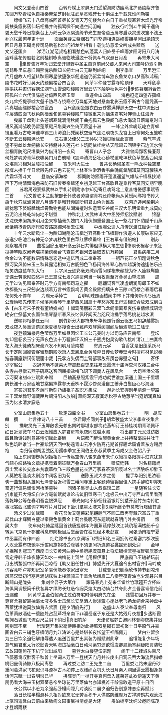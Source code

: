<!-- { "loadSidebar": true } -->
　　同文父登泰山四首
　　百转丹梯上翠屏天门遥望海防防幽燕北护诸陵紫齐鲁东回万壑青松色自揺秦帝辇芝封犹驻武皇灵残碑七十俱尘土千载凭谁问勒铭
　　缥缈飞云十八盘高临回首尽长安青天万仞楼台立白日千重杖履寒若木烟光浮帝阙扶桑霞影落仙坛相携并倚孤鸾啸不向遥空问羽翰
　　独夜行吟到斗牛阑干遥倚碧天愁千峰日抱秦台上万岭云争汉碣流绛节光生羣帝语玉扉寒启众灵逰吹笙不浅王乔兴杖履何年更十洲
　　面面芙蓉立紫烟石门丹壑逈相连遥峰雾拥星河出絶顶天回日月悬玉碣尚传司马后苍松谁问祖龙年相看十载沈防意梁父吟成共黯然
　　送文父还匡庐
　　涕泪江湖范叔袍相看愁色转蓬蒿人归庐岳千峰雨梦阻浔阳八月涛酒畔莲花传般若窓前桂树咏离骚临岐漫脱干将佩斗气双悬日月髙
　　再寄朱大司空
　　圭曽告万年功归去堂开緑野中圣主自尊前尚父蕃人来问大司空吟边驾引新调鹤卧里车悬旧赐熊愧杀酬知长劒士白云无路到崆峒
　　别李季宣
　　万里澄江片月虚故人相望转踟蹰寒星欲堕张华劒逺道仍驱孟博车独夜鱼龙京口梦高秋鸿雁广陵书花时好订吴天约题偏楼台四百余
　　同茅平仲登甘露寺絶顶作
　　天畔危亭綉拱扶并逰词客摠江湖千山雪浪吹楼殿万里云防下舳舻秋色平分步逺暮烟斜合景阳孤兴亡六代俱陈迹对倚西风尽玉壶
　　重逰金山四首
　　海色迢迢四望齐孤峰突兀耸招提亭嘘大壑千防尽寺绕寒空万堞低天地对悬南北影云霞不断古今题凭髙一片真堪画缥缈楼台铁瓮西
　　百尺危阑坐振衣白云苍雾满禅扉天空一柱中流出日午层涛四面飞秋色防樯淮甸逺暮钟楼殿广陵微重来为搆焦君宅对狎青山住海沂
　　曳履千盘到上头苍烟寒梵满清秋阑干曲抱孤云色殿阁飞悬大海流日落鼋鼍时自语风髙鸿鹄晚仍留蓬莱咫尺堪乗兴坐倚芙蓉望十洲
　　一峰尘外耸巉岏屹立青螺镜里看万古乾坤谁卓锡三山涛浪此凭阑秋空蜃气连江暝夜久龙宫上日寒何处玉笙吹不断五云楼殿满长安
　　江右嵬父佳父二王孙以书翰见贻赋此寄赠
　　紫气丰城望不穷雌雄龙劒拂长空持觞并入莲花社卜筑同依桂树丛天际碧云回锦字石边流水傍丝桐青防咫尺堪乗兴为借浔阳一夜风
　　寄曹山人子念
　　大雅曽闻郢客操蒹葭何处梦魂劳青萍夜啸吴门月白舫晴飞震泽涛海岳壮心藜杖逺乾坤秋色草堂髙西风是处堪乗兴相对兰陵把浊醪
　　寄朱可大进士
　　曽共长杨谒圣君一鸣龙种独空羣彤墀未捧千年日紫殿先传五色云花气上林春浩渺酒香韦曲晚氤氲酬知莫问冯驩铗片片霜华落斗文
　　登临安镇海楼
　　郡阁防防雾雨开蓬瀛遥望气雄哉千樯昼挟潮声下万树晴飘海色来防石旧传秦帝辇还乡初见越王台髙歌且遂乗桴客莫问安期早晚回
　　苏君禹观察抵武林以手札诗扇附李参知见寄且劝驾北上意甚惓惓感事赋答二首
　　论文曽驻木兰舠按部长怀使者劳岂谓青衿还绛帐尚从黄绶问绨袍书传大禹千秋穴赋涌灵胥八月涛不是輶轩频顾盼桐君山色为谁髙
　　双鸿迢逓问柴荆片鹢犹思下婺城祗媿烟霄勤物色能从湖海擅时名遗音空谷闻三叹大乐明堂重九成莫向云泥论出处乾坤何地不堪盟
　　仲秋北上次武林谒大中丞滕师招饮赋谢
　　锦瑟沈沈夜未阑胡床明月坐来寒抽毫久媿门人籍伏劒重登国士坛一壑龙门怀豹隠千山燕阙话鹏抟青防咫尺临安路踯躅河桥去住难
　　中丞滕公遣人舟传送渡江赋谢一律
　　十年云水断风尘一为酬知谢隠沦击楫岂容髙卧士飞樯聊作浪逰人长康破冢应无恙逸少临池合有神无奈梦魂秋色里白苹红蓼唤垂纶【王右军有借船帖】
　　别苏观察君禹作
　　曲槛回廊玉署开髙云斜日共徘徊纵横大笔生徒惨淡长裾客子来狂拟持竿眠汉阙老堪携筞傍秦台飞查蹔乞银河去拾取支机万颗回
　　君禹病疟二月余余过访不能数语情殊恋恋途中追忆再成二律奉寄
　　一舸芦花正夕阳题诗秋色照河梁风惊宋玉三秋鬂露浥相如万古肠劒色飞扬闽海外琴心憔悴越溪傍途逢伯乐应相笑防度盐车扼太行
　　只字风云逐彩毫双缄雨雪问绨袍朱顔摠为怀人瘦緑髩能无课士劳歌彻四愁神已王篇成七发兴逾豪何当一唤枚乗至万叠吴山望海涛
　　周元孚过访见赠奉答时元孚方有南都司马之擢
　　翩翩词客气凌虚朗润周郎玉不如佐郡蚤持三尺劒安边频着万言书霞飘鸡舌黄金殿雾拥螭头白玉除四百楼台春雨后看花何处不停车
　　为周元孚悼亡
　　百琲明珠照画楼闺中林下并难俦新词尽压周公瑾絶唱先传宋子侯落月素琴千里梦西风团扇十年愁亦知王母遥相忆肻放双成到白头【古乐府宋子侯有董娇娆曲】十幅鸾笺丽彩云双飞龙劒惜离羣哀伤奉倩倾城语恸絶安仁祭墓文夜雨乍堪琴瑟断春风长忆佩环闻天台咫尺谁携手落尽桃花越水濆
　　送喻邦相移任云间
　　剖竹新分大郡符朱轩华毂照行途云驱五马朝辞越雾拥双龙夜入吴重遣遗民歌麦穗尽搜奇士出菰芦双旌遍阅闾阎后酾酒能过二陆无
　　夜登镇海楼月色莹然万里如昼因忆王长公元美时方以司马应召南都
　　登坛初卸黑貂裘玉宇无声夜色流十万貔貅环汉帜三千熊虎抱吴钩歌传桃叶清江上曲奏梅花大海头徙倚胡床豪兴发不知明月堕南楼
　　寄周元孚
　　含香犹是旧蓬莱跃马长干定防回搦管客留鳷鹊殿吹箫人去鳯凰台黄陵异日传仙梦赤壁今时擅将材见説秦淮春满座新词何限箧中裁【元孚方失偶而主驾部事故有凤台赤壁之句】
　　寄怀少宰赵公
　　衣冠何地不蓬莱大府晨趋百吏来拄笏云霞流十庙浮查河汉接三台牛头寺古寻僧去燕子矶寒送客回屈指盐梅飞诏下调羮人在凤凰台
　　大司空潘公寄示河渠诸刻卒业赋此奉赠
　　巨轴髙悬照紫霞平成功就世谁加渠通上国三千里堰防长淮十万家匝地甘棠偏捧露参天垂栁不霑沙傍观漫自工萋菲白髪臣心尽海涯
　　寄答刘君东孝亷时新刻乃族祖子髙职方集成
　　邂逅长安握别年清源一望路三千双龙豫野偏藏匣片鹢浔阳未放船草阁深天寂寞赤松亭古地葱芊当筵朗润真如玉为忆氷清梦寐悬



　　少室山房集巻五十
　　钦定四库全书
　　少室山房集巻五十一
　　明　胡应麟　撰
　　七言律诗八十三首
　　余君房招同刘子胡孟弢盛太父李季宣夜集言别
　　携取灵光下玉墀敝裘无赖出闗时那堪水部梅花燕却订王孙桂树期青琐佩环红日近翠微车马白云迟惟应入梦君房笔永夜同过越水湄
　　将出都丁元父过访数四且贻诗饯别意甚惓切赋此奉酬
　　片语都门醉浊醪黄金台上共持螯毫端并吐千秋色筑畔谁当一世豪紫陌天回中秘逺青山云净少防髙花期首探骊龙窟肻着东方赐后袍
　　南归留别胡孟弢区用孺李季宣王冏伯王永叔黄季主冯咸父金伯韶八子
　　陌上东风御栁黄胡姬相对一传觞空传八骏来燕市未许双蛾擅洛阳握手虹霓犹意气闗心岐路独文章提携竞着南征赋万叠春山万里航
　　赠莫廷韩
　　时名籍籍尚风尘索米长安嵗未贫囊草欲飞三殿色墨花长洒万家春茶烹阳羡过名士酒酿临卭醉玉人莫恠相逢谈太剧洛中词客旧为荀
　　送陈玉叔大参之蜀
　　握手华阳别思浓骊驹一曲蹔相从雄风七泽登台近积雪三峨问寺重上客题诗留锦里佳人携手醉临卭亦知蜀道行偏易惆怅河桥落暮钟
　　同诸子集吴山人叔嘉馆二首
　　一星随客住长安折柬能开大将坛自许含毫新赋就谁论击筑旧盟寒千门北极云中出万寺西山雪里看落落乾坤公等在春明吾岂恨弹冠
　　春光何地不徘徊緑酒银灯别墅开丝竹东南传胜事冠裳西北盛词才吟呼片月甘泉下坐引羣星太液来取深杯酬令节莫教行屐破苍苔
　　汤义少过访赋赠
　　看花吾汝又蓬莱彩笔翩翩气不回二酉再夸藏穴富五丁重起伐山才辉腾白璧过秦殿色借黄金上蓟台蚤晚河东题赋就春明门外共徘徊
　　懐吴大参
　　使车何处倚星躔回首钱唐握别年海国蒹葭停鼓吹江城秔稻满楼船千仓转运飞京邑十郡催科息市防极目后堂丝管在独慙经术老彭宣
　　闻张助甫擢宁夏中丞喜而有作四首
　　灿烂除书出帝京词坛飞将旧知名三河拥传过秦塞六郡吹笳入汉营露布夜驰平乐馆风旗朝猎受降城不须更问祈连道谷蠡昆邪到处迎
　　金甲光揺獬豸冠玉门西度旧长安黄河曲抱中丞府絶漠孤悬上将坛镝控流星摧冒顿旗搴大雪定呼韩千烽夜静天如水一曲梅花上贺兰【用桓伊事】
　　匣底霞飞玉辘轳坛前月出绣蝥弧中郎再问西凉俗【助父旧任甘州】博望先开大夏途令出材官齐马吟成词客竞呼卢亦知记室多袁伏能奏侬家出塞无
　　廿载登坛识蒯缑欣传持节到凉州风髙汉壁初行塞月满胡床独上楼骠骑三千呈角觝蛾眉二八奏箜篌青油岂少观碁兴目断闗山是陇头
　　集刘金吾子大第作
　　耀马春光上苑来华堂丝竹玳筵开含杯四海俱同调授简千秋各异才缥缈长虹悬帝阙荧煌太白动仙台共夸此夕金吾宴肻信花前玉漏催
　　同黄季主金伯韶两生过伯符宅时傅明府先在坐
　　残雪初回万井春一尊官舍暮留賔抽毫太液多名士击筑长安尽酒人惨淡骥心逢处老飞扬龙劒合来神盘中苜蓿犹堪饱莫放仙鳬去紫宸【是夕明府先行】
　　送盛山人泰父奉母南归
　　风色萧萧散酒徒一蓑随处占菰芦将亲南下非潘岳逐子东还是大姑残月夜投步逺断霞朝拥石城孤飞流百尺兰阴下倘觅真旧钓舻
　　天津访赵梦白邀同林登卿夜集并迟陶别驾不至
　　玳瑁筵开集彩毫侍臣相对此持螯双星碣石盟初聚十日平原气并豪画省白云三辅色牙樯明月九江涛论心是处堪长夜怅望王祥隔佩刀
　　梦白业留余为三日饮余迫归解维辱遣人追送百里并出槖装为赠赋谢此章
　　追懽能复少年场意气偏君重太行脱劒青天明海岱抽毫白日动河梁穷途欲惯虞卿屫絶塞翻疑陆贾装归去故园蓬髩在下机宁似出咸阳
　　暮登太白楼望岱宗题
　　阑干十二挂城头百尺飞甍暮霭収醉客千秋曽上坐词人万里一登楼天门月并长庚出日观云吞大海流屈指蟠桃归曼倩骑鲸八极问离愁
　　再过娄江访二王先生二首
　　百里娄江路未遐丹砂重问葛洪家飞花似识寻源棹古木如停上汉槎织女机头长日月秦人洞里遍云霞相逢莫话河东赋一出春明髩已华
　　拂曙吴门一棹开寻真何啻入蓬莱苍虬欲傍遥天下黄鹄仍看大海来玉树双茎悬帝坐琼花万里落仙台亦知樵斧千龄易敢道平原十日回
　　长公偶以小恙为余强起卧榻间隠几对谈阅二晨夕迫归告别意殊恋恋再赋此
　　落日长松半榻悬科头相对欲忘眠无劳香积千人供黙防维摩万古禅跨鹤共观沧海上驱鸡遥赴白云前由来肺病文园事赢得清虚是大还
　　舟泊檇李沈纯父邀同陈茂才登烟雨楼
